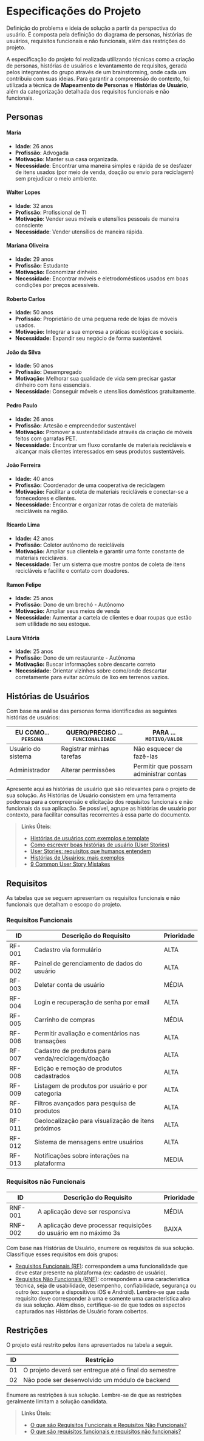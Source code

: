 # Especificações do Projeto
 
Definição do problema e ideia de solução a partir da perspectiva do usuário. É composta pela definição do diagrama de personas, histórias de usuários, requisitos funcionais e não funcionais, além das restrições do projeto.
 
A especificação do projeto foi realizada utilizando técnicas como a criação de personas, histórias de usuários e levantamento de requisitos, gerada pelos integrantes do grupo através de um brainstorming, onde cada um contribuiu com suas ideias. Para garantir a compreensão do contexto, foi utilizada a técnica de **Mapeamento de Personas** e **Histórias de Usuário**, além da categorização detalhada dos requisitos funcionais e não funcionais.
 
## Personas
 
#### Maria
 
- **Idade**: 26 anos
- **Profissão**: Advogada
- **Motivação**: Manter sua casa organizada.
- **Necessidade**: Encontrar uma maneira simples e rápida de se desfazer de itens usados (por meio de venda, doação ou envio para reciclagem) sem prejudicar o meio ambiente.
 
#### Walter Lopes
 
- **Idade**: 32 anos
- **Profissão**: Profissional de TI
- **Motivação**: Vender seus móveis e utensílios pessoais de maneira consciente
- **Necessidade**: Vender utensílios de maneira rápida.
 
#### Mariana Oliveira
 
- **Idade:** 29 anos
- **Profissão:** Estudante
- **Motivação:** Economizar dinheiro.
- **Necessidade:** Encontrar móveis e eletrodomésticos usados em boas condições por preços acessíveis.
 
#### Roberto Carlos
 
- **Idade:** 50 anos
- **Profissão:** Proprietário de uma pequena rede de lojas de móveis usados.
- **Motivação:** Integrar a sua empresa a práticas ecológicas e sociais.
- **Necessidade:** Expandir seu negócio de forma sustentável.
 
#### João da Silva
 
- **Idade:** 50 anos
- **Profissão:** Desempregado
- **Motivação:** Melhorar sua qualidade de vida sem precisar gastar dinheiro com itens essenciais.
- **Necessidade:** Conseguir móveis e utensílios domésticos gratuitamente.
 
#### Pedro Paulo
 
- **Idade:** 26 anos
- **Profissão:** Artesão e empreendedor sustentável
- **Motivação:** Promover a sustentabilidade através da criação de móveis feitos com garrafas PET.
- **Necessidade:** Encontrar um fluxo constante de materiais recicláveis e alcançar mais clientes interessados em seus produtos sustentáveis.
 
#### João Ferreira
 
- **Idade:** 40 anos
- **Profissão:** Coordenador de uma cooperativa de reciclagem
- **Motivação:** Facilitar a coleta de materiais recicláveis e conectar-se a fornecedores e clientes.
- **Necessidade:** Encontrar e organizar rotas de coleta de materiais recicláveis na região.
 
#### Ricardo Lima
 
- **Idade:** 42 anos
- **Profissão:** Coletor autônomo de recicláveis
- **Motivação:** Ampliar sua clientela e garantir uma fonte constante de materiais recicláveis.
- **Necessidade:** Ter um sistema que mostre pontos de coleta de itens recicláveis e facilite o contato com doadores.
 
#### Ramon Felipe
 
- **Idade:** 25 anos
- **Profissão:** Dono de um brechó - Autônomo
- **Motivação:** Ampliar seus meios de venda
- **Necessidade:** Aumentar a cartela de clientes e doar roupas que estão sem utilidade no seu estoque.
 
#### Laura Vitória
 
- **Idade:** 25 anos
- **Profissão:** Dono de um restaurante - Autônoma
- **Motivação:** Buscar informações sobre descarte correto
- **Necessidade:** Orientar vizinhos sobre como/onde descartar corretamente para evitar acúmulo de lixo em terrenos vazios.

## Histórias de Usuários

Com base na análise das personas forma identificadas as seguintes histórias de usuários:

|EU COMO... `PERSONA`| QUERO/PRECISO ... `FUNCIONALIDADE` |PARA ... `MOTIVO/VALOR`                 |
|--------------------|------------------------------------|----------------------------------------|
|Usuário do sistema  | Registrar minhas tarefas           | Não esquecer de fazê-las               |
|Administrador       | Alterar permissões                 | Permitir que possam administrar contas |

Apresente aqui as histórias de usuário que são relevantes para o projeto de sua solução. As Histórias de Usuário consistem em uma ferramenta poderosa para a compreensão e elicitação dos requisitos funcionais e não funcionais da sua aplicação. Se possível, agrupe as histórias de usuário por contexto, para facilitar consultas recorrentes à essa parte do documento.

> **Links Úteis**:
> - [Histórias de usuários com exemplos e template](https://www.atlassian.com/br/agile/project-management/user-stories)
> - [Como escrever boas histórias de usuário (User Stories)](https://medium.com/vertice/como-escrever-boas-users-stories-hist%C3%B3rias-de-usu%C3%A1rios-b29c75043fac)
> - [User Stories: requisitos que humanos entendem](https://www.luiztools.com.br/post/user-stories-descricao-de-requisitos-que-humanos-entendem/)
> - [Histórias de Usuários: mais exemplos](https://www.reqview.com/doc/user-stories-example.html)
> - [9 Common User Story Mistakes](https://airfocus.com/blog/user-story-mistakes/)

## Requisitos

As tabelas que se seguem apresentam os requisitos funcionais e não funcionais que detalham o escopo do projeto.

### Requisitos Funcionais

| ID     | Descrição do Requisito                                 | Prioridade |
| ------ | ------------------------------------------------------ | ---------- |
| RF-001 | Cadastro via formulário                                | ALTA       |
| RF-002 | Painel de gerenciamento de dados do usuário            | ALTA       |
| RF-003 | Deletar conta de usuário                               | MÉDIA      |
| RF-004 | Login e recuperação de senha por email                 | ALTA       |
| RF-005 | Carrinho de compras                                    | MÉDIA      |
| RF-006 | Permitir avaliação e comentários nas transações        | ALTA       |
| RF-007 | Cadastro de produtos para venda/reciclagem/doação      | ALTA       |
| RF-008 | Edição e remoção de produtos cadastrados               | ALTA       |
| RF-009 | Listagem de produtos por usuário e por categoria       | ALTA       |
| RF-010 | Filtros avançados para pesquisa de produtos            | ALTA       |
| RF-011 | Geolocalização para visualização de itens próximos     | ALTA       |
| RF-012 | Sistema de mensagens entre usuários                    | ALTA       |
| RF-013 | Notificações sobre interações na plataforma            | MEDIA      |


### Requisitos não Funcionais

|ID     | Descrição do Requisito  |Prioridade |
|-------|-------------------------|----|
|RNF-001| A aplicação deve ser responsiva | MÉDIA | 
|RNF-002| A aplicação deve processar requisições do usuário em no máximo 3s |  BAIXA | 

Com base nas Histórias de Usuário, enumere os requisitos da sua solução. Classifique esses requisitos em dois grupos:

- [Requisitos Funcionais
 (RF)](https://pt.wikipedia.org/wiki/Requisito_funcional):
 correspondem a uma funcionalidade que deve estar presente na
  plataforma (ex: cadastro de usuário).
- [Requisitos Não Funcionais
  (RNF)](https://pt.wikipedia.org/wiki/Requisito_n%C3%A3o_funcional):
  correspondem a uma característica técnica, seja de usabilidade,
  desempenho, confiabilidade, segurança ou outro (ex: suporte a
  dispositivos iOS e Android).
Lembre-se que cada requisito deve corresponder à uma e somente uma
característica alvo da sua solução. Além disso, certifique-se de que
todos os aspectos capturados nas Histórias de Usuário foram cobertos.

## Restrições

O projeto está restrito pelos itens apresentados na tabela a seguir.

|ID| Restrição                                             |
|--|-------------------------------------------------------|
|01| O projeto deverá ser entregue até o final do semestre |
|02| Não pode ser desenvolvido um módulo de backend        |


Enumere as restrições à sua solução. Lembre-se de que as restrições geralmente limitam a solução candidata.

> **Links Úteis**:
> - [O que são Requisitos Funcionais e Requisitos Não Funcionais?](https://codificar.com.br/requisitos-funcionais-nao-funcionais/)
> - [O que são requisitos funcionais e requisitos não funcionais?](https://analisederequisitos.com.br/requisitos-funcionais-e-requisitos-nao-funcionais-o-que-sao/)
